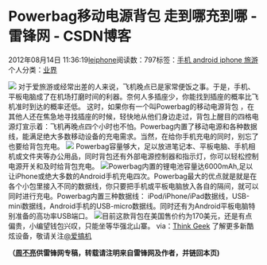
# Powerbag移动电源背包 走到哪充到哪 - 雷锋网 - CSDN博客


2012年08月14日 11:36:19[leiphone](https://me.csdn.net/leiphone)阅读数：797标签：[手机																](https://so.csdn.net/so/search/s.do?q=手机&t=blog)[android																](https://so.csdn.net/so/search/s.do?q=android&t=blog)[iphone																](https://so.csdn.net/so/search/s.do?q=iphone&t=blog)[旅游																](https://so.csdn.net/so/search/s.do?q=旅游&t=blog)[
							](https://so.csdn.net/so/search/s.do?q=iphone&t=blog)[
																					](https://so.csdn.net/so/search/s.do?q=android&t=blog)个人分类：[业界																](https://blog.csdn.net/leiphone/article/category/873390)
[
																								](https://so.csdn.net/so/search/s.do?q=android&t=blog)
[
				](https://so.csdn.net/so/search/s.do?q=手机&t=blog)
[
			](https://so.csdn.net/so/search/s.do?q=手机&t=blog)

![](http://www.leiphone.com/wp-content/uploads/2012/08/%E5%A4%B42.jpg)
对于爱旅游或经常出差的人来说，飞机晚点已是家常便饭之事。于是，手机、 平板电脑成了在机场打磨时间的利器。奈何人多插座少，你能找到插座的概率比飞机准时到达的概率还低。
这时，如果你有一个叫Powerbag的移动电源背包 ，在其他人还在焦急地寻找插座的时候，轻快地从他们身边走过，背包上醒目的四格电源灯宣示着：飞机再晚点四个小时也不怕。Powerbag内置了移动电源和各种数据线，能满足绝大多数移动设备的充电需求。当然，在给你手机充电的同时，别忘了也要给背包充电。
![](http://www.leiphone.com/wp-content/uploads/2012/08/B1.png)
Powerbag容量够大，足以放进笔记本、平板电脑、手机相机或文件夹等办公用品，同时背包还有外部电源控制器和指示灯，你可以轻松控制电源开关和及时给背包充电。
![](http://www.leiphone.com/wp-content/uploads/2012/08/B3.png)Powerbag内置的锂电池容量达6000mAh,足以让iPhone或绝大多数的Android手机充电四次。Powerbag最大的优点就是就是在各个小包里接入不同的数据线，你只要把手机或平板电脑放入各自的隔间，就可以同时进行充电。Powerbag内置三种数据线：
 iPod/iPhone/iPad数据线，USB-mini数据线，Android手机的USB-micro数据线。同时还有为Android平板电脑特别准备的高功率USB端口。
![](http://www.leiphone.com/wp-content/uploads/2012/08/B2.png)目前这款背包在美国售价约为170美元，还是有点偏贵，小编望钱包兴叹，只能坐等华强北山寨。
via：[Think
 Geek](http://www.thinkgeek.com/product/efcd/)
了解更多新酷炫设备，敬请关注[@爱搞机](http://weibo.com/u/2708473010)

**（****[周不亮](http://www.leiphone.com/author/%E5%91%A8%E4%B8%8D%E4%BA%AE)****供****雷锋网****专稿，转载请注明来自雷锋网及作者，并链回本页)**

